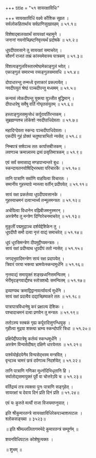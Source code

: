 +++
title = "५१ सायरक्षाविधिः"

+++
सायरक्षाविधिं वक्ष्ये कौशिक सुव्रत ।  
सर्वलोकहितार्थाय सर्वप्राणिसुखावहम् ॥ ५१.१॥  

विशेषाद्बालरक्षार्थं सायरक्षां महामुने ।  
जनानां नयनोच्छिष्टनिवृत्त्यर्थं प्रदोषके ॥ ५१.२॥  

धूपदीपावसाने तु सायरक्षां समाचरेत् ।  
सौवर्णं राजतं ताम्रं कांस्यमेवास्य पात्रकम् ॥ ५१.३॥  

विंशत्यङ्गुलविस्तारमोष्ठमेकाङ्गुलं भवेत् ।  
एकाङ्गुलं समारभ्य रव्यङ्गुलसमावधि ॥ ५१.४॥  

दोपाधारन्तु तन्मध्ये वृत्ताकारं प्रकल्पयेत् ।  
नवदीपयुतं श्रेष्ठं पञ्चदीपन्तु मध्यमम् ॥ ५१.५॥  

कन्यसं त्वेकदीपन्तु युक्त्या युञ्जीत बुद्धिमान् ।  
दीपाधारेषु सर्वेषु वर्तिं गोघृतसंयुतम् ॥ ५१.६॥  

हस्ताङ्गुलसमुत्सेधं कर्पूरावर्तिरन्तकम् ।  
सुब्रह्मण्यश्च लोकेशो नवदीपाधिदेवताः ॥ ५१.७॥  

महादिग्देवता स्कन्दः पञ्चदीपाधिदेवताः ।  
एकदीपे गुहं प्रोक्तं चतुष्पात्राभितो न्यसेत् ॥ ५१.८॥  

निम्बपत्रं सर्षपञ्च ततः कार्पासबीजकम् ।  
लवणञ्च क्रमान्न्यस्य द्रव्यं प्रसृतिमात्रकम् ॥ ५१.९॥  

एवं सर्वं समासाद्य मण्डपाभ्यन्तरे बुधः ।  
स्कन्दायतनयोषिद्भिरथवा परिचारकैः ॥ ५१.१०॥  

तानि पात्राणि सर्वाणि वाहयित्वा विचारतः ।  
समानीय गुहस्याग्रे न्यस्त्वा वर्तीन् प्रदीपयेत् ॥ ५१.११॥  

सायं रक्षा प्रकर्तव्या धूपदीपावसानके ।  
गुहस्याचमनं दत्वाभ्यर्च्य तन्मूलमन्त्रतः ॥ ५१.१२॥  

अर्चयित्वा विधानेन वह्निबीजमनुस्मरन् ।  
अस्त्रेणैव तु मन्त्रेण दिग्विरेचनमाचरेत् ॥ ५१.१३॥  

मुकुलीं पद्ममुद्राञ्च दर्शयेद्देशिकेन तु ।  
धूपदीपौ समौ दत्वा नृत्तं वाद्यं समाचरेत् ॥ ५१.१४॥  

धूपं धूरसिमन्त्रेण दीपमुद्दीप्यमन्त्रतः ।  
सायं रक्षां प्रदीप्याथ धूपदीपं ततो न्यसेत् ॥ ५१.१५॥  

जगद्भुवादिमन्त्रेण सायं रक्षा प्रदापयेत् ।  
त्रिवारं परया भक्त्या भ्रामयेत्स्कन्दमूर्धनि ॥ ५१.१६॥  

नृत्तवाद्यं समायुक्तं शङ्खध्वनिसमन्वितम् ।  
भेरीमृदङ्गवाद्यैश्च स्तोत्रशब्दैः समन्वितम् ॥ ५१.१७॥  

द्रव्याण्यथ क्रमाद्विद्वानावर्त्यावर्त्य मूर्धनि ।  
सायं रक्षां प्रदत्वैव दद्याच्छिष्यकरे ततः ॥ ५१.१८॥  

पात्रापात्रविधानेषु करं प्रक्षाल्य देशिकः ।  
पश्चादाचमनं दत्वा प्रणवेन तु मन्त्रतः ॥ ५१.१९॥  

ततोऽस्य स्तबकं गृह्य कर्पूरादिसुगन्धियुक् ।  
गृहीत्वा मुद्रया शक्त्या भ्राम्य स्कन्दोपरि त्रिधा ॥ ५१.२०॥  

प्रक्षिपेद्दीपपात्रेषु कर्तव्यं स्कन्धमूर्धनि ।  
अस्त्रेण विन्यसेदीषत् दक्षिणे धारयेत्ततः ॥ ५१.२१॥  

पार्श्वयोर्हृदयेनैव विन्यसेद्भस्म मन्त्रवित् ।  
वृन्दञ्च चामरं छत्रं दर्पणञ्च निदर्शयेत् ॥ ५१.२२॥  

तानि पात्राणि गणिका मूर्ध्नादिभिधृतानि हि ।  
सर्वातोद्यसमायुक्तं पूर्वे वा चोत्तरेऽपि च ॥ ५१.२३॥  

वर्तिद्रव्यं तत्र त्यक्त्वा पुनः पात्राणि सङ्गृहेत् ।  
सायरक्षां च देवाय दिनं प्रति दिनं प्रति ॥ ५१.२४॥  

एवं यः कुरुते मर्त्यो राजा विजयमाप्नुयात् ।  

इति श्रीकुमारतन्त्रे सायरक्षाविधिरेकपञ्चाशत्पटलः ।  
श्लोकसङ्ख्या ॥ ३५२३॥  

॥ इति श्रीमल्ललितागमभेदे कुमारतन्त्रं सम्पूर्णम् ॥  

शयनविधिपटलः कोशेषुत्यक्तः ।  

॥ शुभम् ॥  


